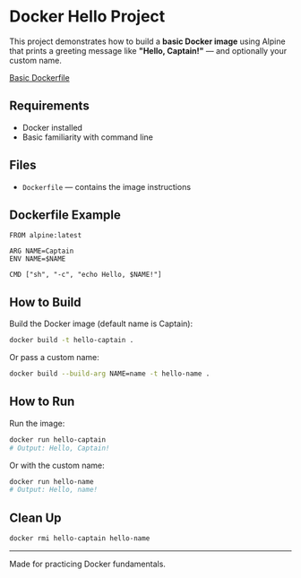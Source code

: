 # Docker Hello Project

This project demonstrates how to build a **basic Docker image** using Alpine that prints a greeting message like **"Hello, Captain!"** — and optionally your custom name.

[Basic Dockerfile](https://roadmap.sh/projects/basic-dockerfile)

## Requirements

- Docker installed
- Basic familiarity with command line

## Files

- `Dockerfile` — contains the image instructions

## Dockerfile Example

```
FROM alpine:latest

ARG NAME=Captain
ENV NAME=$NAME

CMD ["sh", "-c", "echo Hello, $NAME!"]
```

## How to Build

Build the Docker image (default name is Captain):

```bash
docker build -t hello-captain .
```

Or pass a custom name:

```bash
docker build --build-arg NAME=name -t hello-name .
```

## How to Run

Run the image:

```bash
docker run hello-captain
# Output: Hello, Captain!
```

Or with the custom name:

```bash
docker run hello-name
# Output: Hello, name!
```

## Clean Up

```bash
docker rmi hello-captain hello-name
```

---

Made for practicing Docker fundamentals.
